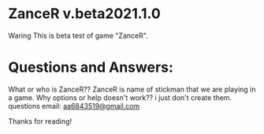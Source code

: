 # ZanceR v.beta2021.1.0

Waring
This is beta test of game "ZanceR".

# Questions and Answers:
What or who is ZanceR?? ZanceR is name of stickman that we are playing in a game.
Why options or help doesn't work?? i just don't create them.
questions email: aa6843519@gmail.com

Thanks for reading!
